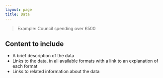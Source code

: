 ```yaml
---
layout: page
title: Data
---
```


> Example: Council spending over £500

## Content to include

- A brief description of the data
- Links to the data, in all available formats with a link to an explanation of each format
- Links to related information about the data
